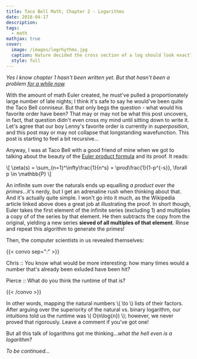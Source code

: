 ```yaml
---
title: Taco Bell Math, Chapter 2 - Logarithms
date: 2018-04-17
description: 
tags:
  - math
mathjax: true
cover:
  image: /images/logrhythms.jpg
  caption: Nature decided the cross section of a log should look exactly like the plot of Log. Does that count as a homonym?
  style: full
---
```


_Yes I know chapter 1 hasn't been written yet. But that hasn't been a problem [for a while now][1]._

With the amount of math Euler created, he must've pulled a proportionately large number of late nights; I think it's safe to say he would've been quite the Taco Bell conniseur. But that only begs the question - what would his favorite order have been? That may or may not be what this post uncovers, in fact, that question didn't even cross my mind until sitting down to write it. Let's agree that our boy Lenny's favorite order is currently in _superposition_, and this post may or may not collapse that longstanding wavefunction. This post is starting to feel a bit recursive...

Anyway, I was at Taco Bell with a good friend of mine when we got to talking about the beauty of the [Euler product formula][2] and its proof. It reads:

\\[ \zeta(s) = \sum_{n=1}^\infty\frac{1}{n^s} = \prod\frac{1}{1-p^{-s}}, \forall p \in \mathbb{P} \\]

An infinite sum over the naturals ends up equalling _a product over the primes_...it's nerdy, but I get an adrenaline rush when thinking about that. And it's actually quite simple. I won't go into it much, as the Wikipedia article linked above does a great job at illustrating the proof. In short though, Euler takes the first element of the infinite series (excluding 1) and multiplies a copy of of the series by that element. He then subtracts the copy from the original, yielding a new series **sieved of all multiples of that element**. Rinse and repeat this algorithm to generate the primes!

Then, the computer scientists in us revealed themselves:

{{< convo sep=":" >}}

Chris :: You know what would be more interesting: how many times would a number that's already been exluded have been hit?

Pierce :: What do you think the runtime of that is?

{{< /convo >}}

In other words, mapping the natural numbers \\( \to \\) lists of their factors. After arguing over the superiority of the natural vs. binary logarithm, our intuitions told us the runtime was \\( O(n\log{n}) \\); however, we never proved that rigorously. Leave a comment if you've got one!

But all this talk of logarithms got me thinking..._what the hell even is a logarithm?_

_To be continued..._

<!-- interactive plot of 2D map of logarithm x vs base -->
<!-- explain and comment on complex logarithms -->
<!-- complex log conformal map looks like a vanishing point -->
<!-- what if for the above: you're in the middle of the sphere, and you only see one hemisphere? -->
<!-- modular forms are hiding in somewhere in here... -->


[1]: https://www.google.com/search?q=when+was+special+relativity+published
[2]: https://en.wikipedia.org/wiki/Proof_of_the_Euler_product_formula_for_the_Riemann_zeta_function